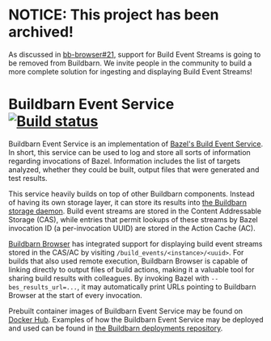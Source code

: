 # NOTICE: This project has been archived!

As discussed in [bb-browser#21](https://github.com/buildbarn/bb-browser/issues/21),
support for Build Event Streams is going to be removed from Buildbarn.
We invite people in the community to build a more complete solution for
ingesting and displaying Build Event Streams!

# Buildbarn Event Service [![Build status](https://badge.buildkite.com/0c488b2f6dc0f10dc8736412d49997b17e2dcb92bc59846a40.svg)](https://buildkite.com/buildbarn/bb-event-service)

Buildbarn Event Service is an implementation of
[Bazel's Build Event Service](https://docs.bazel.build/versions/master/build-event-protocol.html#the-build-event-service).
In short, this service can be used to log and store all sorts of
information regarding invocations of Bazel. Information includes the
list of targets analyzed, whether they could be built, output files that
were generated and test results.

This service heavily builds on top of other Buildbarn components.
Instead of having its own storage layer, it can store its results into
[the Buildbarn storage daemon](https://github.com/buildbarn/bb-storage).
Build event streams are stored in the Content Addressable Storage (CAS),
while entries that permit lookups of these streams by Bazel invocation
ID (a per-invocation UUID) are stored in the Action Cache (AC).

[Buildbarn Browser](https://github.com/buildbarn/bb-browser) has
integrated support for displaying build event streams stored in the
CAS/AC by visiting `/build_events/<instance>/<uuid>`. For builds that
also used remote execution, Buildbarn Browser is capable of linking
directly to output files of build actions, making it a valuable tool for
sharing build results with colleagues. By invoking Bazel with
`--bes_results_url=...`, it may automatically print URLs pointing to
Buildbarn Browser at the start of every invocation.

Prebuilt container images of Buildbarn Event Service may be found on
[Docker Hub](https://hub.docker.com/r/buildbarn/bb-event-service).
Examples of how the Buildbarn Event Service may be deployed and used can
be found in [the Buildbarn deployments repository](https://github.com/buildbarn/bb-deployments).
